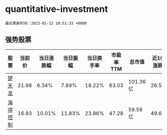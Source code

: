 # quantitative-investment

`最后更新时间：2023-01-12 10:51:33 +0800`

## 强势股票

|股票|当前价|当日涨跌幅|当日振幅|当日换手率|市盈率TTM|总市值|近10日涨跌幅|
|----|----|----|----|----|----|----|----|
|[楚天龙](https://xueqiu.com/S/SZ003040)|21.98|6.34%|7.89%|18.22%|63.03|101.36亿|26.54%|
|[海得控制](https://xueqiu.com/S/SZ002184)|16.93|10.01%|11.83%|23.86%|47.28|59.58亿|49.69%|
